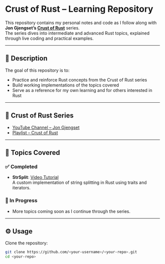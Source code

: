 # Crust of Rust – Learning Repository

This repository contains my personal notes and code as I follow along with **Jon Gjengset’s [Crust of Rust](https://www.youtube.com/@jonhoo)** series.  
The series dives into intermediate and advanced Rust topics, explained through live coding and practical examples.

---

## 📖 Description

The goal of this repository is to:

- Practice and reinforce Rust concepts from the Crust of Rust series  
- Build working implementations of the topics covered  
- Serve as a reference for my own learning and for others interested in Rust  

---

## 🎥 Crust of Rust Series

- [YouTube Channel – Jon Gjengset](https://www.youtube.com/@jonhoo)  
- [Playlist – Crust of Rust](https://www.youtube.com/playlist?list=PLqbS7AVVErFiWDOAVrPt7aYmnuuOLYvOa)

---

## 📂 Topics Covered

### ✅ Completed
- **StrSplit**: [Video Tutorial](https://www.youtube.com/watch?v=rAl-9HwD858&list=PLqbS7AVVErFiWDOAVrPt7aYmnuuOLYvOa)  
  A custom implementation of string splitting in Rust using traits and iterators.  

### 🚧 In Progress
- More topics coming soon as I continue through the series.

---

## ⚙️ Usage

Clone the repository:

```bash
git clone https://github.com/<your-username>/<your-repo>.git
cd <your-repo>



